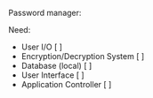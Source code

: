 Password manager:

Need:

- User I/O		                 [ ]
- Encryption/Decryption System [ ]
- Database (local)		         [ ]	
- User Interface	             [ ]
- Application Controller       [ ]	
